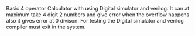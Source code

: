 Basic 4 operator Calculator with using Digital simulator and verilog. It can at maximum take 4 digit 2 numbers and give error when the overflow happens also ıt gives error at 0 divison. 
For testing the Digital simulator and verilog compiler must exit in the system.  
